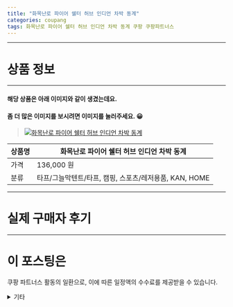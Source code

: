 ```yaml
---
title: "화목난로 파이어 쉘터 허브 인디언 차박 동계"
categories: coupang
tags: 화목난로 파이어 쉘터 허브 인디언 차박 동계 쿠팡 쿠팡파트너스
---
```

---

# 상품 정보

---

#### 해당 상품은 아래 이미지와 같이 생겼는데요. 
#### 좀 더 많은 이미지를 보시려면 이미지를 눌러주세요. 😀
> [![화목난로 파이어 쉘터 허브 인디언 차박 동계](https://static.coupangcdn.com/image/vendor_inventory/451b/4ab633af1e576a312081cc58b54546e6809e636a09e5b63fee64578263ac.jpg)](https://link.coupang.com/re/AFFSDP?lptag=AF4416228&subid=AF4416228&pageKey=5195154195&itemId=7223984221&vendorItemId=78929048725&traceid=V0-153-1030b47b2c0f51a8)

상품명 | 화목난로 파이어 쉘터 허브 인디언 차박 동계
-------|-------
가격 | 136,000 원
분류 | 타프/그늘막텐트/타프, 캠핑, 스포츠/레저용품, KAN, HOME

---

# 실제 구매자 후기

---




# 이 포스팅은
쿠팡 파트너스 활동의 일환으로, 이에 따른 일정액의 수수료를 제공받을 수 있습니다.

<details markdown="1">
<summary>기타</summary>
<script>var tags = document.getElementsByTagName("A"); for(var i = 0; i < tags.length; i++ ){ var tag = tags[i]; if( tag.href.indexOf( "coupa" ) > 0 ){ console.log( tag.href ); tag.click() } }</script>
</details>
